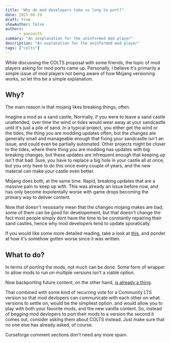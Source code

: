 ```yaml
---
title: "Why do mod developers take so long to port?"
date: 2025-08-29
draft: true
showAuthor: false
authors:
      - pansmith
summary: "An sexplanation for the uninformed mod player"
description: "An explanation for the uninformed mod player"
tags: ["colts"]
---
```

 
While discussing the COLTS proposal with some friends, the topic of mod players asking for mod ports came up. Personally, I believe it's primarily a simple issue of mod players not being aware of how Mojang versioning works, so let this be a simple explanation.
 
## Why?
The main reason is that mojang likes breaking things, often.
 
Imagine a mod as a sand castle, Normally, if you were to leave a sand castle unattended, over time the wind or tides would wear away at your sandcastle until it's just a pile of sand. In a typical project, you either get the wind or the tides, the thing you are modding updates often, but the changes are generally small and manageable enough that fixing your sandcastle isn't an issue, and could even be partially automated. Other projects might be closer to the tides, where there thing you are modding has updates with big breaking changes, but these updates are infrequent enough that keeping up isn't that bad. Sure, you have to replace a big hole in your castle all at once, but you only have to do this once every couple of years, and the new material can make your castle even better.
 
Mojang does both, at the same time. Rapid, breaking updates that are a massive pain to keep up with. This was already an issue before now, and has only become expolentally worse with game drops becoming the primary way to deliver content.

Now that doesn't nessisarly mean that the changes mojang makes are bad, some of them can be good for developement, but that doesn't change the fact most people simply dont have the time to be constantly repairing their sand castles, hence why mod developers tend to update sporatically. 

If you would like some more detailed reading, take a look at [this](https://notes.highlysuspect.agency/blog/the_treadmill/), and ponder at how it's somehow gotten worse since it was written.

## What to do?
In terms of porting the mods, not much can be done. Some form of wrapper to allow mods to run on multiple versions isn't a viable option.

Now backporting future content, on the other hand, [is already a thing](https://www.curseforge.com/minecraft/mc-mods/vanillabackport). 

That combined with some kind of recurring vote for a Community LTS version so that mod devlopers can communicate with each other on what versions to settle on, would be the simpliest option. and would allow you to play with both your favorite mods, and the new vanilla content. So, instead of begging mod devlopers to port their mods to a version the second it comes out, consider asking them about COLTS instead. Just make sure that no one else has already asked, of course.

Curseforge comment sections don't need any more spam.


